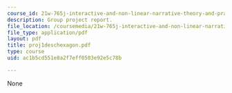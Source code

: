 ```yaml
---
course_id: 21w-765j-interactive-and-non-linear-narrative-theory-and-practice-spring-2004
description: Group project report.
file_location: /coursemedia/21w-765j-interactive-and-non-linear-narrative-theory-and-practice-spring-2004/ac1b5cd551e8a2f7eff0503e92e5c78b_proj1deschexagon.pdf
file_type: application/pdf
layout: pdf
title: proj1deschexagon.pdf
type: course
uid: ac1b5cd551e8a2f7eff0503e92e5c78b

---
```

None